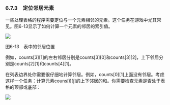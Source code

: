    

### 6.7.3　定位邻居元素

一些处理表格的程序需要定位与一个元素相邻的元素。这个任务在游戏中尤其常见。图6-13显示了如何计算一个元素的邻居的索引值。

![](../Images/image06659.gif)

图6-13　表中的邻居位置  

例如，counts[3][1]的左右邻居分别是counts[3][0]和counts[3][2]，上下邻居分别是counts[2][1]和counts[4][1]。

在列表边界处你需要很仔细地计算邻居。例如，counts[0][1]上面没有邻居。考虑这样一个任务：计算元素couns[i][j]的上下邻居的和。你需要检查元素是否处于表格的顶部或底部：

![](../Images/image06660.gif)